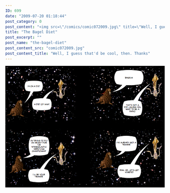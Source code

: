 ```yaml
---
ID: 699
date: "2009-07-20 01:18:44"
post_category: 0
post_content: "<img src=\"/comics/comic072009.jpg\" title=\"Well, I guess that'd be cool, then. Thanks\" />"
title: "The Bagel Diet"
post_excerpt: ""
post_name: "the-bagel-diet"
post_content_src: "comic072009.jpg"
post_content_title: "Well, I guess that'd be cool, then. Thanks"
---
```



[![Well, I guess that'd be cool, then. Thanks](/comics-hi-res/comic072009.jpg)](/comics-hi-res/comic072009.jpg)
